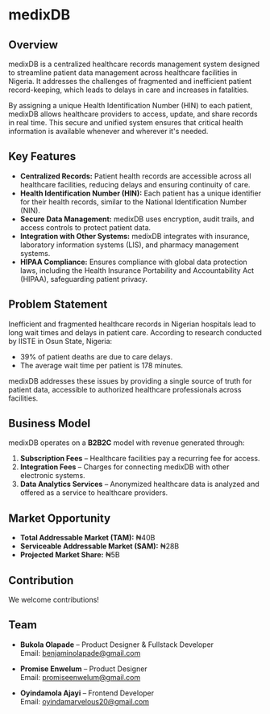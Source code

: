 # medixDB

## Overview

medixDB is a centralized healthcare records management system designed to streamline patient data management across healthcare facilities in Nigeria. It addresses the challenges of fragmented and inefficient patient record-keeping, which leads to delays in care and increases in fatalities.

By assigning a unique Health Identification Number (HIN) to each patient, medixDB allows healthcare providers to access, update, and share records in real time. This secure and unified system ensures that critical health information is available whenever and wherever it's needed.

## Key Features

- **Centralized Records:** Patient health records are accessible across all healthcare facilities, reducing delays and ensuring continuity of care.
- **Health Identification Number (HIN):** Each patient has a unique identifier for their health records, similar to the National Identification Number (NIN).
- **Secure Data Management:** medixDB uses encryption, audit trails, and access controls to protect patient data.
- **Integration with Other Systems:** medixDB integrates with insurance, laboratory information systems (LIS), and pharmacy management systems.
- **HIPAA Compliance:** Ensures compliance with global data protection laws, including the Health Insurance Portability and Accountability Act (HIPAA), safeguarding patient privacy.

## Problem Statement

Inefficient and fragmented healthcare records in Nigerian hospitals lead to long wait times and delays in patient care. According to research conducted by IISTE in Osun State, Nigeria:
- 39% of patient deaths are due to care delays.
- The average wait time per patient is 178 minutes.

medixDB addresses these issues by providing a single source of truth for patient data, accessible to authorized healthcare professionals across facilities.

## Business Model

medixDB operates on a **B2B2C** model with revenue generated through:
1. **Subscription Fees** – Healthcare facilities pay a recurring fee for access.
2. **Integration Fees** – Charges for connecting medixDB with other electronic systems.
3. **Data Analytics Services** – Anonymized healthcare data is analyzed and offered as a service to healthcare providers.

## Market Opportunity

- **Total Addressable Market (TAM):** ₦40B
- **Serviceable Addressable Market (SAM):** ₦28B
- **Projected Market Share:** ₦5B

## Contribution

We welcome contributions!

## Team

- **Bukola Olapade** – Product Designer & Fullstack Developer  
  Email: benjaminolapade@gmail.com 

- **Promise Enwelum** – Product Designer  
  Email: promiseenwelum@gmail.com

- **Oyindamola Ajayi** – Frontend Developer  
  Email: oyindamarvelous20@gmail.com
